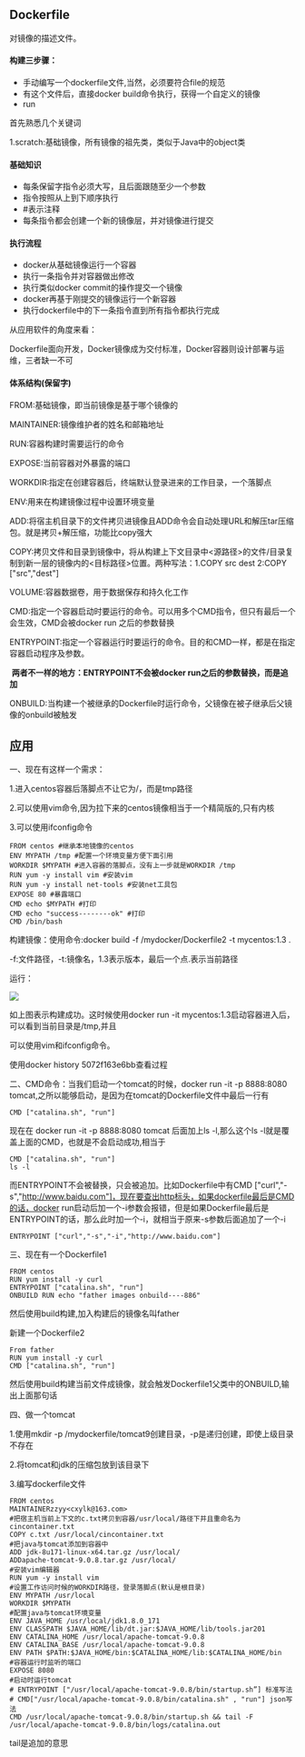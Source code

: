 ## Dockerfile

对镜像的描述文件。

#### 构建三步骤：

* 手动编写一个dockerfile文件,当然，必须要符合file的规范
* 有这个文件后，直接docker build命令执行，获得一个自定义的镜像
* run

首先熟悉几个关键词

1.scratch:基础镜像，所有镜像的祖先类，类似于Java中的object类

#### 基础知识

* 每条保留字指令必须大写，且后面跟随至少一个参数
* 指令按照从上到下顺序执行
* #表示注释
* 每条指令都会创建一个新的镜像层，并对镜像进行提交

#### 执行流程

* docker从基础镜像运行一个容器
* 执行一条指令并对容器做出修改
* 执行类似docker commit的操作提交一个镜像
* docker再基于刚提交的镜像运行一个新容器
* 执行dockerfile中的下一条指令直到所有指令都执行完成

从应用软件的角度来看：

Dockerfile面向开发，Docker镜像成为交付标准，Docker容器则设计部署与运维，三者缺一不可

#### 体系结构(保留字)

FROM:基础镜像，即当前镜像是基于哪个镜像的

MAINTAINER:镜像维护者的姓名和邮箱地址

RUN:容器构建时需要运行的命令

EXPOSE:当前容器对外暴露的端口

WORKDIR:指定在创建容器后，终端默认登录进来的工作目录，一个落脚点

ENV:用来在构建镜像过程中设置环境变量

ADD:将宿主机目录下的文件拷贝进镜像且ADD命令会自动处理URL和解压tar压缩包。就是拷贝+解压缩，功能比copy强大

COPY:拷贝文件和目录到镜像中，将从构建上下文目录中<源路径>的文件/目录复制到新一层的镜像内的<目标路径>位置。两种写法：1.COPY src dest 2:COPY ["src","dest"]

VOLUME:容器数据卷，用于数据保存和持久化工作

CMD:指定一个容器启动时要运行的命令。可以用多个CMD指令，但只有最后一个会生效，CMD会被docker run 之后的参数替换

ENTRYPOINT:指定一个容器运行时要运行的命令。目的和CMD一样，都是在指定容器启动程序及参数。

​						**两者不一样的地方：ENTRYPOINT不会被docker run之后的参数替换，而是追加**

ONBUILD:当构建一个被继承的Dockerfile时运行命令，父镜像在被子继承后父镜像的onbuild被触发

## 应用

一、现在有这样一个需求：

1.进入centos容器后落脚点不让它为/，而是tmp路径

2.可以使用vim命令,因为拉下来的centos镜像相当于一个精简版的,只有内核

3.可以使用ifconfig命令

~~~shell
FROM centos #继承本地镜像的centos
ENV MYPATH /tmp #配置一个环境变量方便下面引用
WORKDIR $MYPATH #进入容器的落脚点，没有上一步就是WORKDIR /tmp
RUN yum -y install vim #安装vim
RUN yum -y install net-tools #安装net工具包
EXPOSE 80 #暴露端口
CMD echo $MYPATH #打印
CMD echo "success--------ok" #打印
CMD /bin/bash
~~~

构建镜像：使用命令:docker build -f /mydocker/Dockerfile2 -t mycentos:1.3 . 

-f:文件路径，-t:镜像名，1.3表示版本，最后一个点.表示当前路径

运行：

![](https://s3.ax1x.com/2021/01/12/sJ2yyn.png)

如上图表示构建成功。这时候使用docker run -it mycentos:1.3启动容器进入后，可以看到当前目录是/tmp,并且

可以使用vim和ifconfig命令。

使用docker history 5072f163e6bb查看过程

二、CMD命令：当我们启动一个tomcat的时候，docker run -it -p 8888:8080 tomcat,之所以能够启动，是因为在tomcat的Dockerfile文件中最后一行有

~~~shell
CMD ["catalina.sh", "run"]
~~~

现在在 docker run -it -p 8888:8080 tomcat 后面加上ls -l,那么这个ls -l就是覆盖上面的CMD，也就是不会启动成功,相当于

~~~shell
CMD ["catalina.sh", "run"]
ls -l
~~~

而ENTRYPOINT不会被替换，只会被追加。比如Dockerfile中有CMD ["curl","-s","http://www.baidu.com"]，现在要查出http标头，如果dockerfile最后是CMD的话，docker run启动后加一个-i参数会报错，但是如果Dockerfile最后是ENTRYPOINT的话，那么此时加一个-i，就相当于原来-s参数后面追加了一个-i

~~~shell
ENTRYPOINT ["curl","-s","-i","http://www.baidu.com"]
~~~

三、现在有一个Dockerfile1

~~~shell
FROM centos
RUN yum install -y curl
ENTRYPOINT ["catalina.sh", "run"]
ONBUILD RUN echo "father images onbuild----886"
~~~

然后使用build构建,加入构建后的镜像名叫father

新建一个Dockerfile2

~~~shell
From father
RUN yum install -y curl
CMD ["catalina.sh", "run"]
~~~

然后使用build构建当前文件成镜像，就会触发Dockerfile1父类中的ONBUILD,输出上面那句话

四、做一个tomcat

1.使用mkdir -p /mydockerfile/tomcat9创建目录，-p是递归创建，即使上级目录不存在

2.将tomcat和jdk的压缩包放到该目录下

3.编写dockerfile文件

~~~shell
FROM centos
MAINTAINERzzyy<cxylk@163.com>
#把宿主机当前上下文的c.txt拷贝到容器/usr/local/路径下并且重命名为cincontainer.txt
COPY c.txt /usr/local/cincontainer.txt
#把java与tomcat添加到容器中
ADD jdk-8u171-linux-x64.tar.gz /usr/local/
ADDapache-tomcat-9.0.8.tar.gz /usr/local/
#安装vim编辑器
RUN yum -y install vim
#设置工作访问时候的WORKDIR路径，登录落脚点(默认是根目录)
ENV MYPATH /usr/local
WORKDIR $MYPATH
#配置java与tomcat环境变量
ENV JAVA_HOME /usr/local/jdk1.8.0_171
ENV CLASSPATH $JAVA_HOME/lib/dt.jar:$JAVA_HOME/lib/tools.jar201
ENV CATALINA_HOME /usr/local/apache-tomcat-9.0.8
ENV CATALINA_BASE /usr/local/apache-tomcat-9.0.8
ENV PATH $PATH:$JAVA_HOME/bin:$CATALINA_HOME/lib:$CATALINA_HOME/bin
#容器运行时监听的端口
EXPOSE 8080
#启动时运行tomcat
# ENTRYPOINT ["/usr/local/apache-tomcat-9.0.8/bin/startup.sh”] 标准写法
# CMD["/usr/local/apache-tomcat-9.0.8/bin/catalina.sh" , "run"] json写法
CMD /usr/local/apache-tomcat-9.0.8/bin/startup.sh && tail -F /usr/local/apache-tomcat-9.0.8/bin/logs/catalina.out
~~~

tail是追加的意思